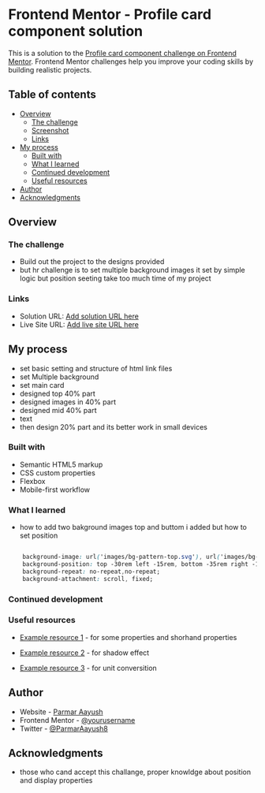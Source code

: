 # Frontend Mentor - Profile card component solution

This is a solution to the [Profile card component challenge on Frontend Mentor](://www.frontendmentor.io/challenges/profile-card-component-cfArpWshttpshJ). Frontend Mentor challenges help you improve your coding skills by building realistic projects. 

## Table of contents

- [Overview](#overview)
  - [The challenge](#the-challenge)
  - [Screenshot](#screenshot)
  - [Links](#links)
- [My process](#my-process)
  - [Built with](#built-with)
  - [What I learned](#what-i-learned)
  - [Continued development](#continued-development)
  - [Useful resources](#useful-resources)
- [Author](#author)
- [Acknowledgments](#acknowledgments)


## Overview

### The challenge

- Build out the project to the designs provided
- but hr challenge is to set multiple background images   it set by simple logic but position seeting take too much time of my project  

<!-- ### Screenshot -->

### Links

- Solution URL: [Add solution URL here](https://github.com/ParmarAayush/Front-End-Challanges/tree/master/Profile%20Card)
- Live Site URL: [Add live site URL here](https://your-live-site-url.com)

## My process
- set basic setting and structure of html link files 
- set Multiple background
- set main card 
- designed top 40% part 
- designed images in 40% part
- designed mid 40% part 
- text 
- then design 20% part and its better work in small devices   
### Built with

- Semantic HTML5 markup
- CSS custom properties
- Flexbox
- Mobile-first workflow

### What I learned

- how to add two bakground images top and buttom i added but how to set position

```css

    background-image: url('images/bg-pattern-top.svg'), url('images/bg-pattern-bottom.svg');
    background-position: top -30rem left -15rem, bottom -35rem right -12rem; 
    background-repeat: no-repeat,no-repeat; 
    background-attachment: scroll, fixed;
```



### Continued development


### Useful resources

- [Example resource 1](https://developer.mozilla.org/en-US/) - for some properties and shorhand properties 

- [Example resource 2](https://getcssscan.com/css-box-shadow-examples) - for shadow effect 

- [Example resource 3](https://codebeautify.org/percent-to-rem-converter) - for unit conversition 

## Author

- Website - [Parmar Aayush](https://www.your-site.com)
- Frontend Mentor - [@yourusername](https://www.frontendmentor.io/profile/yourusername)
- Twitter - [@ParmarAayush8](https://www.twitter.com/ParmarAayush8)


## Acknowledgments

- those who cand accept this challange, proper knowldge about position and display properties 

